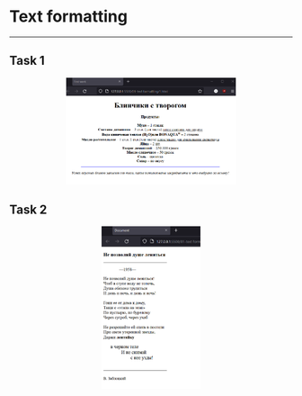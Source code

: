 # Text formatting
---
## Task 1
<p align="center">
<img src="task1.png" width="60%" height="60%">
</p>

## Task 2
<p align="center">
<img src="task2.png" width="35%" height="35%">
</p>
